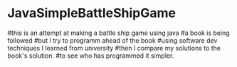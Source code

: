 # JavaSimpleBattleShipGame
#this is an attempt at making a battle ship game using java
#a book is being followed
#but I try to programm ahead of the book
#using software dev techniques I learned from university
#then I compare my solutions to the book's solution.
#to see who has programmed it simpler.
